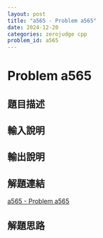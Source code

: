 ```yaml
---
layout: post
title: "a565 - Problem a565"
date: 2024-12-20
categories: zerojudge cpp
problem_id: a565
---
```


# Problem a565

## 題目描述



## 輸入說明



## 輸出說明



## 解題連結

[a565 - Problem a565](https://zerojudge.tw/ShowProblem?problemid=a565)

## 解題思路

